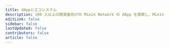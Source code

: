 ```yaml
---
title: dAppとエコシステム
description: 100 人以上の開発者向けの Mixin Network の dApp を探索し、Mixin Network の無限の可能性を解き放ちます。
editLink: false
sidebar: false
lastUpdated: false
contributors: false
article: false
---
```


<comm-slogan prefix="Mixin で dApp を発見する" suffix="" />

<dapps-collections />

<dapps-list />